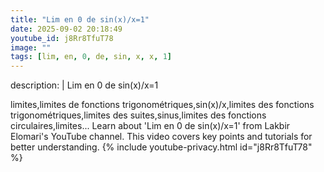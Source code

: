 ```yaml
---
title: "Lim en 0 de sin(x)/x=1"
date: 2025-09-02 20:18:49 
youtube_id: j8Rr8TfuT78
image: ""
tags: [lim, en, 0, de, sin, x, x, 1]
---
```

description: |
  Lim en 0 de sin(x)/x=1
  
  
  
  
  
  limites,limites de fonctions trigonométriques,sin(x)/x,limites des fonctions trigonométriques,limites des suites,sinus,limites des fonctions circulaires,limites...
  Learn about 'Lim en 0 de sin(x)/x=1' from Lakbir Elomari's YouTube channel. This video covers key points and tutorials for better understanding.
{% include youtube-privacy.html id="j8Rr8TfuT78" %}
